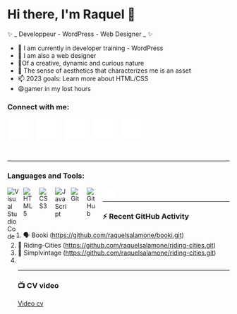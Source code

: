 # Hi there, I'm Raquel 👋

✨ _ Developpeur - WordPress - Web Designer _ ✨ 


- 🔭 I am currently in developer training - WordPress
- 👯 I am also a web designer
- 🤔Of a creative, dynamic and curious nature
- 💬 The sense of aesthetics that characterizes me is an asset
- 📫 2023 goals: Learn more about HTML/CSS
- 😄gamer in my lost hours

### Connect with me:  

[![website](./image/globe-dark.svg)](https://www.raquel-salamone.fr/)
&nbsp;&nbsp;
[![website](./image/youtube-dark.svg)](https://www.youtube.com/channel/UCWiNhLusHCiuGwe3jlsR8nQ)
&nbsp;&nbsp;
[![website](./image/twitter-dark.svg)](#)
&nbsp;&nbsp;
[![website](./image/linkedin-dark.svg)](https://www.linkedin.com/in/raquel-salamone/)
&nbsp;&nbsp;
[![website](./image/instagram-dark.svg)](#)

<br />

---

### Languages and Tools:

<img align="left" alt="Visual Studio Code" width="26px" src="https://cdn.jsdelivr.net/gh/devicons/devicon/icons/vscode/vscode-original.svg" style="padding-right:10px;" />
<img align="left" alt="HTML5" width="26px" src="https://cdn.jsdelivr.net/gh/devicons/devicon/icons/html5/html5-original.svg" style="padding-right:10px;" />
<img align="left" alt="CSS3" width="26px" src="https://cdn.jsdelivr.net/gh/devicons/devicon/icons/css3/css3-original.svg" style="padding-right:10px;" />
<img align="left" alt="JavaScript" width="26px" src="https://cdn.jsdelivr.net/gh/devicons/devicon/icons/javascript/javascript-original.svg" style="padding-right:10px;" />
<img align="left" alt="Git" width="26px" src="https://cdn.jsdelivr.net/gh/devicons/devicon/icons/git/git-original.svg" style="padding-right:10px;" />
<img align="left" alt="GitHub" width="26px" src="https://user-images.githubusercontent.com/3369400/139447912-e0f43f33-6d9f-45f8-be46-2df5bbc91289.png" style="padding-right:10px;" />
<img align="left" alt="Terminal" width="26px" src="./image/terminal-dark.svg" />

<br />

---

### :zap: Recent GitHub Activity</summary>

<!--START_SECTION:activity-->
1. 🗣 Booki (https://github.com/raquelsalamone/booki.git)
2. 💪 Riding-Cities (https://github.com/raquelsalamone/riding-cities.git)
4. 💪 Simplvintage (https://github.com/raquelsalamone/riding-cities.git)
5. <!--3.
6. 🎉  ❗
<!--END_SECTION:activity-->
<br />

---
### 📺 CV video
   [Video cv](https://youtu.be/Es49wTG9Cw8)

<!--- [🤔 video promotionnelle: agence web](https://youtu.be/4UsVho4C8qQ)
- [video pormotionnelle Pic de Gance](https://youtu.be/VUFBQbBjYH8)
- [video pormotionnelle maquette design e-commerce](https://youtu.be/ia7ofiWOU9U)
- [video pormotionnelle site web Arkitek](https://youtu.be/QBODkLBUUBc)
- [video pormotionnelle Marketing](https://youtu.be/n6n3BdDAJUU)
 YOUTUBE:END 
➡️ [more videos...](https://www.youtube.com/channel/UC9NiJSjilVAwmVACKHotUaA)
<br />-->

